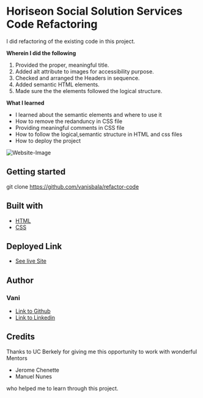 # Horiseon Social Solution Services Code Refactoring

I did refactoring of the existing code in this project.
    
**Wherein I did the following**

1. Provided the proper, meaningful title.
2. Added alt attribute to images for accessibility purpose.
3. Checked and arranged the Headers in sequence.
4. Added semantic HTML elements.
5. Made sure the the elements followed the logical structure.

**What I learned**

- I learned about the semantic elements and where to use it 
- How to remove the redanduncy in CSS file
- Providing meaningful comments in CSS file
- How to follow the logical,semantic structure in HTML and css files
- How to deploy the project

![Website-Image](./assets/images/horesion-website.png)

## Getting started

git clone https://github.com/vanisbala/refactor-code

## Built with

- [HTML](https://developer.mozilla.org/en-US/docs/Web/HTML)
- [CSS](https://developer.mozilla.org/en-US/docs/Web/CSS)

## Deployed Link
- [See live Site](https://vanisbala.github.io/refactor-code/)

## Author
### Vani 
- [Link to Github](https://github.com/vanisbala)
- [Link to Linkedin](https://www.linkedin.com/in/vani-balachandar-265a4a214/)

## Credits
Thanks to UC Berkely for giving me this opportunity to work with wonderful Mentors 
- Jerome Chenette
- Manuel Nunes

who helped me to learn through this project.


